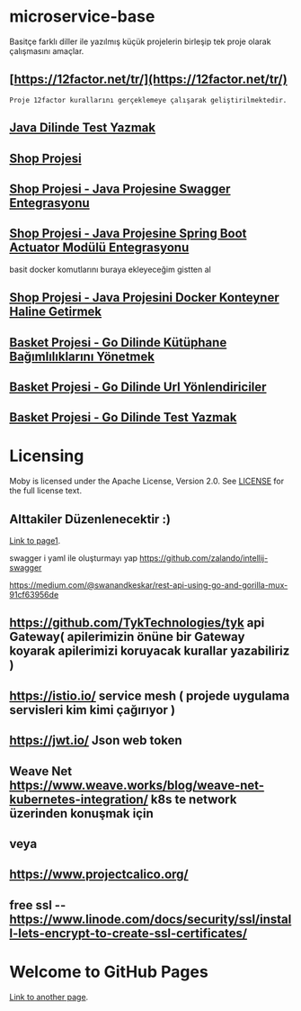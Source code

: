 # microservice-base

 Basitçe farklı diller ile yazılmış küçük projelerin birleşip tek proje olarak çalışmasını amaçlar.


    
   [https://12factor.net/tr/](https://12factor.net/tr/) 
   --
    Proje 12factor kurallarını gerçeklemeye çalışarak geliştirilmektedir.



[Java Dilinde Test Yazmak](././pages/page2.md)
--

[Shop Projesi](././pages/page4.md)
--

[Shop Projesi - Java Projesine Swagger Entegrasyonu](././pages/page5.md)
--

[Shop Projesi - Java Projesine Spring Boot Actuator Modülü Entegrasyonu](././pages/page9.md)
--

basit docker komutlarını buraya ekleyeceğim gistten al

[Shop Projesi - Java Projesini Docker Konteyner Haline Getirmek](././pages/page6.md)
--

[Basket Projesi - Go Dilinde Kütüphane Bağımlılıklarını Yönetmek](././pages/page7.md)
--

[Basket Projesi - Go Dilinde Url Yönlendiriciler](././pages/page8.md)
--

[Basket Projesi - Go Dilinde Test Yazmak](././pages/page3.md)
--



Licensing
=========
Moby is licensed under the Apache License, Version 2.0. See
[LICENSE](https://github.com/microservice-base/microservice-base.github.io/blob/master/LICENSE) for the full
license text.


Alttakiler Düzenlenecektir :)
--
[Link to page1](././pages/page1.md).


swagger i yaml ile oluşturmayı yap
https://github.com/zalando/intellij-swagger

https://medium.com/@swanandkeskar/rest-api-using-go-and-gorilla-mux-91cf63956de

https://github.com/TykTechnologies/tyk api Gateway( apilerimizin önüne bir Gateway koyarak apilerimizi koruyacak kurallar yazabiliriz )
--    
https://istio.io/ service mesh ( projede uygulama servisleri kim kimi çağırıyor )
--    
https://jwt.io/ Json web token
-- 

Weave Net  https://www.weave.works/blog/weave-net-kubernetes-integration/ k8s te network üzerinden konuşmak için
--
veya 
--
https://www.projectcalico.org/
--
free ssl  --  https://www.linode.com/docs/security/ssl/install-lets-encrypt-to-create-ssl-certificates/
--


# Welcome to GitHub Pages

[Link to another page](./another-page.md).
